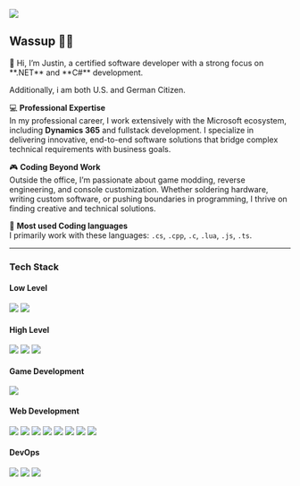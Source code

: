 ![](https://komarev.com/ghpvc/?username=Montrii&color=green)

<h2>Wassup 👋🏻</h2>

<p>
👋 Hi, I’m Justin, a certified software developer with a strong focus on **.NET** and **C#** development.
 
  Additionally, i am both U.S. and German Citizen. 

💻 **Professional Expertise**  
In my professional career, I work extensively with the Microsoft ecosystem, including **Dynamics 365** and fullstack development. I specialize in delivering innovative, end-to-end software solutions that bridge complex technical requirements with business goals.  

🎮 **Coding Beyond Work**  
Outside the office, I’m passionate about game modding, reverse engineering, and console customization. Whether soldering hardware, writing custom software, or pushing boundaries in programming, I thrive on finding creative and technical solutions.  

🚀 **Most used Coding languages**  
I primarily work with these languages: `.cs`, `.cpp`, `.c`, `.lua`, `.js`, `.ts`. 
<br>

---


<h3> Tech Stack</h3>

<h4>Low Level</h4>
<p>
  <img src="https://img.shields.io/badge/C-00599C?style=for-the-badge&logo=c&logoColor=white" />
  <img src="https://img.shields.io/badge/C%2B%2B-00599C?style=for-the-badge&logo=c%2B%2B&logoColor=white" />
</p>


<h4>High Level</h4>

<p>
  <img src="https://img.shields.io/badge/C%23-239120?style=for-the-badge&logo=c-sharp&logoColor=white"/>
  <img src="https://img.shields.io/badge/Java-ED8B00?style=for-the-badge&logo=openjdk&logoColor=white"/>
  <img src="https://img.shields.io/badge/Lua-2C2D72?style=for-the-badge&logo=lua&logoColor=white"/>
</p>

<h4>Game Development</h4>

<p>
  <img src="https://img.shields.io/badge/Unity-100000?style=for-the-badge&logo=unity&logoColor=white"/>
</p>

<h4>Web Development</h4>

<p>
    <img src="https://img.shields.io/badge/HTML5-E34F26?style=for-the-badge&logo=html5&logoColor=white"/>
    <img src="https://img.shields.io/badge/CSS-239120?&style=for-the-badge&logo=css3&logoColor=white"/>
    <img src="https://img.shields.io/badge/JavaScript-F7DF1E?style=for-the-badge&logo=javascript&logoColor=black"/>
    <img src="https://img.shields.io/badge/TypeScript-007ACC?style=for-the-badge&logo=typescript&logoColor=white"/>
    <img src="https://img.shields.io/badge/PHP-777BB4?style=for-the-badge&logo=php&logoColor=white"/>
    <img src="https://img.shields.io/badge/Laravel-FF2D20?style=for-the-badge&logo=laravel&logoColor=white"/>
    <img src="https://img.shields.io/badge/Vue.js-35495E?style=for-the-badge&logo=vue.js&logoColor=4FC08D"/>
    <img src="https://img.shields.io/badge/React-20232A?style=for-the-badge&logo=react&logoColor=61DAFB"/>
</p>

<h4>DevOps</h4>

<p>
  <img src="https://img.shields.io/badge/Azure_DevOps-0078D7?style=for-the-badge&logo=azure-devops&logoColor=white"/>
  <img src="https://img.shields.io/badge/GIT-E44C30?style=for-the-badge&logo=git&logoColor=white"/>
  <img src="https://img.shields.io/badge/powershell-5391FE?style=for-the-badge&logo=powershell&logoColor=white"/>
</p>


